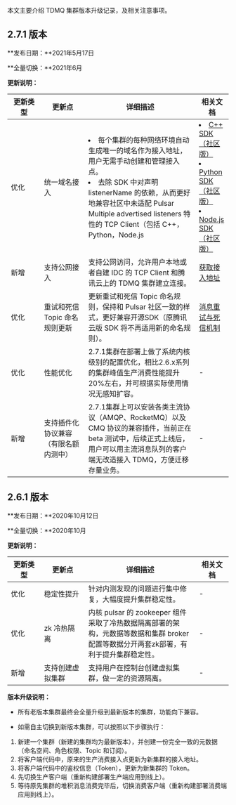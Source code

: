 <style>
table th:nth-of-type(1) {
width: 15%;        
}
table th:nth-of-type(2) {
width: 20%;        
}
table th:nth-of-type(3) {
width:50%;        
}
table th:nth-of-type(4) {
width: 15%;        
}
</style>

本文主要介绍 TDMQ 集群版本升级记录，及相关注意事项。

## 2.7.1 版本

**发布日期：**2021年5月17日

**全量切换：**2021年6月

**更新说明：**

| 更新类型 | 更新点                               | 详细描述                                                     | 相关文档                                                     |
| -------- | ------------------------------------ | ------------------------------------------------------------ | ------------------------------------------------------------ |
| 优化     | 统一域名接入                         | <li>每个集群的每种网络环境自动生成唯一的域名作为接入地址，用户无需手动创建和管理接入点。</li> <li>去除 SDK 中对声明 listenerName 的依赖，从而更好地兼容社区中未适配 Pulsar Multiple advertised listeners 特性的 TCP Client（包括 C++，Python，Node.js</li> | <li>[C++ SDK（社区版）](https://cloud.tencent.com/document/product/1179/56490)</li> <li>[Python SDK（社区版）](https://cloud.tencent.com/document/product/1179/56491)</li><li>[Node.js SDK（社区版）](https://cloud.tencent.com/document/product/1179/56492)</li> |
| 新增     | 支持公网接入                         | 支持公网访问，允许用户本地或者自建 IDC 的 TCP Client 和腾讯云上的 TDMQ 集群建立连接。 | [获取接入地址](https://cloud.tencent.com/document/product/1179/52145#.E8.8E.B7.E5.8F.96.E6.8E.A5.E5.85.A5.E5.9C.B0.E5.9D.80) |
| 优化     | 重试和死信 Topic 命名规则更新        | 更新重试和死信 Topic 命名规则，保持和 Pulsar 社区一致的样式，更好兼容开源SDK（原腾讯云版 SDK 将不再适用新的命名规则）。 | [消息重试与死信机制](https://cloud.tencent.com/document/product/1179/49607) |
| 优化     | 性能优化                             | 2.7.1集群在部署上做了系统内核级别的配置优化，相比2.6.x系列的集群峰值生产消费性能提升20%左右，并可根据实际使用情况无感知扩容。 | -                                                            |
| 新增     | 支持插件化协议兼容（有限名额内测中） | 2.7.1集群上可以安装各类主流协议（AMQP、RocketMQ）以及 CMQ 协议的兼容插件，当前正在 beta 测试中，后续正式上线后，用户可以用主流消息队列的客户端无改造接入 TDMQ，方便迁移存量业务。 | -                                                            |

## 2.6.1 版本

**发布日期：**2020年10月12日

**全量切换：**2020年10月

**更新说明：**

| 更新类型| 更新点           | 详细描述                                                     | 相关文档 |
| ---------------- | ------------------------------------------------------------ | -------- | -------- |
| 优化| 稳定性提升       | 针对内测发现的问题进行集中修复，大幅度提升集群稳定性。              |    -      |
| 优化| zk 冷热隔离       | 内核 pulsar 的 zookeeper 组件采取了冷热数据隔离部署的架构，元数据等数据和集群 broker 配置等数据分开两套zk部署，有利于提升集群稳定性。      |       -   |
| 新增 | 支持创建虚拟集群 | 支持用户在控制台创建虚拟集群，做一定的资源隔离。                   |      -    |

**版本升级说明：**

- 所有老版本集群最终会全量升级到最新版本的集群，功能向下兼容。

- 如需自主切换到新版本集群，可以按照以下步骤执行：


1. 新建一个集群（新建的集群均为最新版本），并创建一份完全一致的元数据（命名空间、角色权限、Topic 和订阅）。
2. 将客户端代码中，原来的生产消费接入点更新为新集群的接入地址。
3. 将客户端代码中的鉴权信息（Token），更新为新集群的 Token。
4. 先切换生产客户端（重新构建部署生产端应用到线上）。
5. 等待原先集群的堆积消息消费完毕后，切换消费客户端（重新构建部署消费端应用到线上）。
